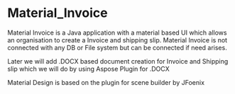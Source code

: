 # Material_Invoice

Material Invoice is a Java application with a material based UI which allows an organisation to create a Invoice and shipping slip.
Material Invoice is not connected with any DB or File system but can be connected if need arises.

Later we will add .DOCX based document creation for Invoice and Shipping slip which we will do by using Aspose Plugin for .DOCX

Material Design is based on the plugin for scene builder by JFoenix 
